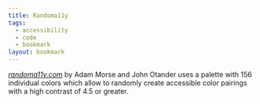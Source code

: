 ```yaml
---
title: Randoma11y
tags: 
  - accessibility
  - code
  - bookmark
layout: bookmark
---
```

[<cite>randoma11y.com</cite>](https://randoma11y.com) by Adam Morse and John Otander uses a palette with 156 individual colors which allow to randomly create accessible color pairings with a high contrast of 4.5 or greater.